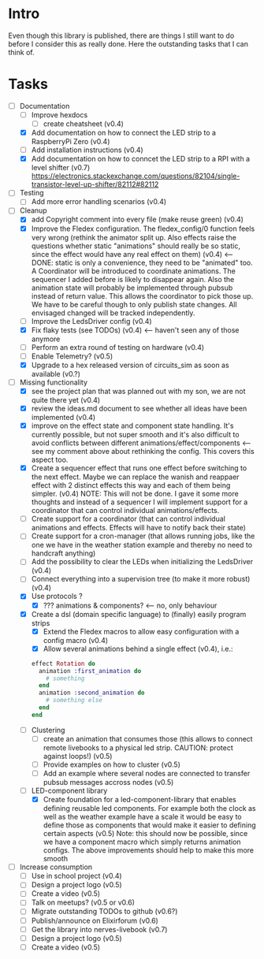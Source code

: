 <!--
Copyright 2023, Matthias Reik <fledex@reik.org>

SPDX-License-Identifier: Apache-2.0
-->

# Intro
Even though this library is published, there are things I still want to do before I consider this as really done. Here the outstanding tasks that I can think of.

# Tasks
- [ ] Documentation
  - [ ] Improve hexdocs
    - [ ] create cheatsheet (v0.4)
  - [x] Add documentation on how to connect the LED strip to a RaspberryPi Zero (v0.4) 
  - [ ] Add installation instructions (v0.4)
  - [x] Add documentation on how to conncet the LED strip to a RPI with a level shifter (v0.7)
        https://electronics.stackexchange.com/questions/82104/single-transistor-level-up-shifter/82112#82112
- [ ] Testing
  - [ ] Add more error handling scenarios (v0.4)
- [ ] Cleanup
  - [x] add Copyright comment into every file (make reuse green) (v0.4)
  - [x] Improve the Fledex configuration. The fledex_config/0 function feels very wrong (rethink the animator split up. Also effects raise the questions whether static "animations" should really be so static, since the effect would have any real effect on them) (v0.4) <-- DONE: static is only a convenience, they need to be "animated" too. A Coordinator will be introduced to coordinate animations. The sequencer I added before is likely to disappear again. Also the animation state will probably be implemented through pubsub instead of return value. This allows the coordinator to pick those up. We have to be careful though to only publish state changes. All envisaged changed will be tracked independently.
  - [ ] Improve the LedsDriver config (v0.4)
  - [x] Fix flaky tests (see TODOs) (v0.4) <-- haven't seen any of those anymore
  - [ ] Perform an extra round of testing on hardware (v0.4)
  - [ ] Enable Telemetry? (v0.5)
  - [x] Upgrade to a hex released version of circuits_sim as soon as available (v0.?)
- [ ] Missing functionality
  - [x] see the project plan that was planned out with my son, we are not quite there yet (v0.4)
  - [x] review the ideas.md document to see whether all ideas have been implemented (v0.4)
  - [x] improve on the effect state and component state handling. It's currently possible, but not super smooth and it's also difficult to avoid conflicts between different animations/effect/components <-- see my comment above about rethinking the config. This covers this aspect too.
  - [x] Create a sequencer effect that runs one effect before switching to the next effect. Maybe we  can replace the wanish and reappaer effect with 2 distinct effects this way and each of them being simpler. (v0.4) NOTE: This will not be done. I gave it some more thoughts and instead of a sequencer I will implement support for a coordinator that can control individual animations/effects.
  - [ ] Create support for a coordinator (that can control individual animations and effects. Effects will have to notify back their state)
  - [ ] Create support for a cron-manager (that allows running jobs, like the one we have in the weather station example and thereby no need to handcraft anything)
  - [ ] Add the possibility to clear the LEDs when initializing the LedsDriver (v0.4)
  - [ ] Connect everything into a supervision tree (to make it more robust) (v0.4)
  - [x] Use protocols ?
    - [x] ??? animations & components? <-- no, only behaviour
  - [x] Create a dsl (domain specific language) to (finally) easily program strips
    - [x] Extend the Fledex macros to allow easy configuration with a config macro (v0.4)
    - [x] Allow several animations behind a single effect (v0.4), i.e.:
    ```elixir
    effect Rotation do
      animation :first_animation do
        # something
      end
      animation :second_animation do
        # something else
      end
    end
    ```
  - [ ] Clustering
    - [ ] create an animation that consumes those (this allows to connect remote livebooks to a physical led strip. CAUTION: protect against loops!) (v0.5)
    - [ ] Provide examples on how to cluster (v0.5)
    - [ ] Add an example where several nodes are connected to transfer pubsub messages accross nodes (v0.5)
  - [ ] LED-component library
    - [x] Create foundation for a led-component-library that enables defining reusable led components. For example both the clock as well as the weather example have a scale it would be easy to define those as components that would make it easier to defining certain aspects (v0.5) Note: this should now be possible, since we have a component macro which simply returns animation configs. The above improvements should help to make this more smooth
- [ ] Increase consumption
  - [ ] Use in school project (v0.4)
  - [ ] Design a project logo (v0.5)
  - [ ] Create a video (v0.5)
  - [ ] Talk on meetups? (v0.5 or v0.6)
  - [ ] Migrate outstanding TODOs to github (v0.6?)
  - [ ] Publish/announce on Elixirforum (v0.6)
  - [ ] Get the library into nerves-livebook (v0.7)
  - [ ] Design a project logo (v0.5)
  - [ ] Create a video (v0.5)
